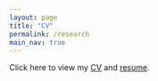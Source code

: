 ```yaml
---
layout: page
title: "CV"
permalink: /research
main_nav: true
---
```


Click here to view my [CV](https://drive.google.com/file/d/1iFrYfe3i19xgL40cqhVtipmHF_m-gVOK/view?usp=sharing) and [resume](https://drive.google.com/file/d/18WSmE6mB5wZansjW8Lk3hEbgReWxGD7U/view?usp=sharing).
